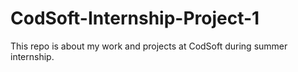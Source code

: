# CodSoft-Internship-Project-1
This repo is about my work and projects at CodSoft during summer internship.
